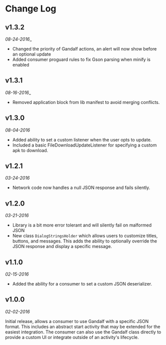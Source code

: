 # Change Log

## v1.3.2

_08-24-2016__

- Changed the priority of Gandalf actions, an alert will now show before an optional update
- Added consumer proguard rules to fix Gson parsing when minify is enabled

## v1.3.1

_08-16-2016__

- Removed application block from lib manifest to avoid merging conflicts.

## v1.3.0

_08-04-2016_

- Added ability to set a custom listener when the user opts to update.
- Included a basic FileDownloadUpdateListener for specifying a custom apk to download.

## v1.2.1

_03-24-2016_

- Network code now handles a null JSON response and fails silently.

## v1.2.0

_03-21-2016_

- Library is a bit more error tolerant and will silently fail on malformed JSON
- New class `DialogStringsHolder` which allows users to customize titles, buttons, and messages. This adds the ability to optionally override the JSON response and display a specific message.

## v1.1.0

_02-15-2016_

- Added the ability for a consumer to set a custom JSON deserializer.

## v1.0.0

_02-02-2016_

Initial release, allows a consumer to use Gandalf with a specific JSON format. This includes an abstract start activity that may be extended for the easiest integration. The consumer can also use the Gandalf class directly to provide a custom UI or integrate outside of an activity's lifecycle. 
